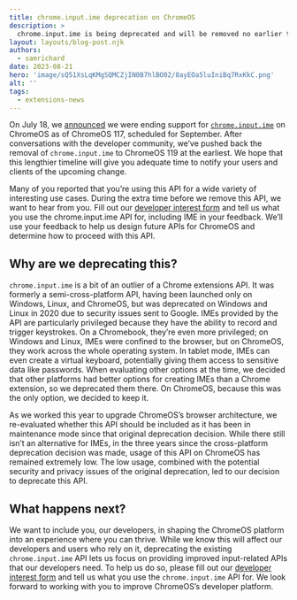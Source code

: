 ```yaml
---
title: chrome.input.ime deprecation on ChromeOS
description: >
  chrome.input.ime is being deprecated and will be removed no earlier than ChromeOS 119.
layout: layouts/blog-post.njk
authors:
  - samrichard
date: 2023-08-21
hero: 'image/sQ51XsLqKMgSQMCZjIN0B7hlBO02/8ayEOa5luIniBq7RxKkC.png'
alt: ''
tags:
  - extensions-news
---
```


On July 18, we [announced](https://groups.google.com/a/chromium.org/g/chromium-extensions/c/0ybWrEVaE-I/m/8QOeRmxrBQAJ) we were ending support for [`chrome.input.ime⁠`](/docs/extensions/reference/input_ime/) on ChromeOS as of ChromeOS 117, scheduled for September. After conversations with the developer community, we’ve pushed back the removal of `chrome.input.ime` to ChromeOS 119 at the earliest. We hope that this lengthier timeline will give you adequate time to notify your users and clients of the upcoming change.

Many of you reported that you’re using this API for a wide variety of interesting use cases. During the extra time before we remove this API, we want to hear from you. Fill out our [developer interest form](https://forms.gle/wPUjwhLgLnqvsqDG6)⁠ and tell us what you use the chrome.input.ime API for, including IME in your feedback. We’ll use your feedback to help us design future APIs for ChromeOS and determine how to proceed with this API.

## Why are we deprecating this?

`chrome.input.ime` is a bit of an outlier of a Chrome extensions API. It was formerly a semi-cross-platform API, having been launched only on Windows, Linux, and ChromeOS, but was deprecated on Windows and Linux in 2020 due to security issues sent to Google. IMEs provided by the API are particularly privileged because they have the ability to record and trigger keystrokes. On a Chromebook, they’re even more privileged; on Windows and Linux, IMEs were confined to the browser, but on ChromeOS, they work across the whole operating system. In tablet mode, IMEs can even create a virtual keyboard, potentially giving them access to sensitive data like passwords. When evaluating other options at the time, we decided that other platforms had better options for creating IMEs than a Chrome extension, so we deprecated them there. On ChromeOS, because this was the only option, we decided to keep it.

As we worked this year to upgrade ChromeOS’s browser architecture, we re-evaluated whether this API should be included as it has been in maintenance mode since that original deprecation decision. While there still isn’t an alternative for IMEs, in the three years since the cross-platform deprecation decision was made, usage of this API on ChromeOS has remained extremely low. The low usage, combined with the potential security and privacy issues of the original deprecation, led to our decision to deprecate this API.

## What happens next?

We want to include you, our developers, in shaping the ChromeOS platform into an experience where you can thrive. While we know this will affect our developers and users who rely on it, deprecating the existing `chrome.input.ime` API lets us focus on providing improved input-related APIs that our developers need. To help us do so, please fill out our [developer interest form](https://forms.gle/wPUjwhLgLnqvsqDG6)⁠ and tell us what you use the `chrome.input.ime` API for. We look forward to working with you to improve ChromeOS’s developer platform.

